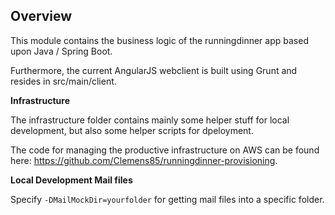 ## Overview

This module contains the business logic of the runningdinner app based upon Java / Spring Boot.

Furthermore, the current AngularJS webclient is built using Grunt and resides in src/main/client.

**Infrastructure**

The infrastructure folder contains mainly some helper stuff for local development, but also some helper scripts for dpeloyment.

The code for managing the productive infrastructure on AWS can be found here: https://github.com/Clemens85/runningdinner-provisioning.

**Local Development Mail files**

Specify `-DMailMockDir=yourfolder` for getting mail files into a specific folder.

